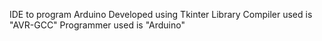 IDE to program Arduino
Developed using Tkinter Library
Compiler used is "AVR-GCC"
Programmer used is "Arduino"
